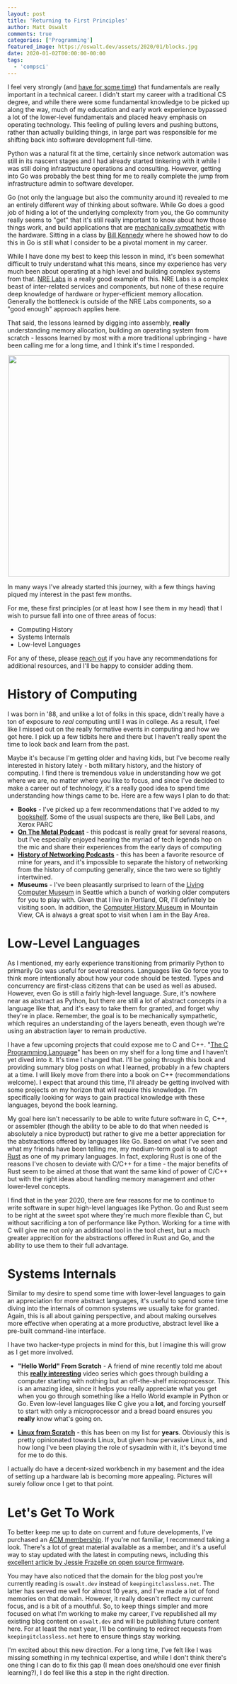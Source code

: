 ```yaml
---
layout: post
title: 'Returning to First Principles'
author: Matt Oswalt
comments: true
categories: ['Programming']
featured_image: https://oswalt.dev/assets/2020/01/blocks.jpg
date: 2020-01-02T00:00:00-00:00
tags:
  - 'compsci'
---
```


I feel very strongly (and [have for some time](https://oswalt.dev/2017/03/learn-programming-or-perish/)) that fundamentals are really important in a technical career. I didn't start my career with a traditional CS degree, and while there were some fundamental knowledge to be picked up along the way, much of my education and early work experience bypassed a lot of the lower-level fundamentals and placed heavy emphasis on operating technology. This feeling of pulling levers and pushing buttons, rather than actually building things, in large part was responsible for me shifting back into software development full-time.

Python was a natural fit at the time, certainly since network automation was still in its nascent stages and I had already started tinkering with it while I was still doing infrastructure operations and consulting. However, getting into Go was probably the best thing for me to really complete the jump from infrastructure admin to software developer.

Go (not only the language but also the community around it) revealed to me an entirely different way of thinking about software. While Go does a good job of hiding a lot of the underlying complexity from you, the Go community really seems to "get" that it's still really important to know about how those things work, and build applications that are [mechanically sympathetic](https://dzone.com/articles/mechanical-sympathy) with the hardware. Sitting in a class by [Bill Kennedy](https://changelog.com/gotime/6) where he showed how to do this in Go is still what I consider to be a pivotal moment in my career.

While I have done my best to keep this lesson in mind, it's been somewhat difficult to truly understand what this means, since my experience has very much been about operating at a high level and building complex systems from that. [NRE Labs](https://labs.networkreliability.engineering/) is a really good example of this. NRE Labs is a complex beast of inter-related services and components, but none of these require deep knowledge of hardware or hyper-efficient memory allocation. Generally the bottleneck is outside of the NRE Labs components, so a "good enough" approach applies here.

That said, the lessons learned by digging into assembly, **really** understanding memory allocation, building an operating system from scratch - lessons learned by most with a more traditional upbringing - have been calling me for a long time, and I think it's time I responded.

<div style="text-align:center;"><a href="/assets/2020/01/blocks.jpg"><img src="/assets/2020/01/blocks.jpg" width="500" ></a></div>

In many ways I've already started this journey, with a few things having piqued my interest in the past few months.

For me, these first principles (or at least how I see them in my head) that I wish to pursue fall into one of three areas of focus:

- Computing History
- Systems Internals
- Low-level Languages

For any of these, please [reach out](https://twitter.com/mierdin) if you have any recommendations for additional resources, and I'll be happy to consider adding them.

# History of Computing

I was born in '88, and unlike a lot of folks in this space, didn't really have a ton of exposure to *real* computing until I was in college. As a result, I feel like I missed out on the really formative events in computing and how we got here. I pick up a few tidbits here and there but I haven't really spent the time to look back and learn from the past.

Maybe it's because I'm getting older and having kids, but I've become really interested in history lately - both military history, and the history of computing. I find there is tremendous value in understanding how we got where we are, no matter where you like to focus, and since I've decided to make a career out of technology, it's a really good idea to spend time understanding how things came to be. Here are a few ways I plan to do that:

- **Books** - I've picked up a few recommendations that I've added to my [bookshelf](https://oswalt.dev/bookshelf/). Some of the usual suspects are there, like Bell Labs, and Xerox PARC
- [**On The Metal Podcast**](https://oxide.computer/blog/categories/on-the-metal/) - this podcast is really great for several reasons, but I've especially enjoyed hearing the myriad of tech legends hop on the mic and share their experiences from the early days of computing
- [**History of Networking Podcasts**](https://rule11.tech/history-of-networking/) - this has been a favorite resource of mine for years, and it's impossible to separate the history of networking from the history of computing generally, since the two were so tightly intertwined.
- **Museums** - I've been pleasantly surprised to learn of the [Living Computer Museum](https://livingcomputers.org/) in Seattle which a bunch of working older computers for you to play with. Given that I live in Portland, OR, I'll definitely be visiting soon. In addition, the [Computer History Museum](https://computerhistory.org/) in Mountain View, CA is always a great spot to visit when I am in the Bay Area.

# Low-Level Languages

As I mentioned, my early experience transitioning from primarily Python to primarily Go was useful for several reasons. Languages like Go force you to think more intentionally about how your code should be tested. Types and concurrency are first-class citizens that can be used as well as abused. However, even Go is still a fairly high-level language. Sure, it's nowhere near as abstract as Python, but there are still a lot of abstract concepts in a language like that, and it's easy to take them for granted, and forget why they're in place. Remember, the goal is to be mechanically sympathetic, which requires an understanding of the layers beneath, even though we're using an abstraction layer to remain productive.

I have a few upcoming projects that could expose me to C and C++. "[The C Programming Language](https://www.amazon.com/Programming-Language-2nd-Brian-Kernighan/dp/0131103628)" has been on my shelf for a long time and I haven't yet dived into it. It's time I changed that. I'll be going through this book and providing summary blog posts on what I learned, probably in a few chapters at a time. I will likely move from there into a book on C++ (recommendations welcome). I expect that around this time, I'll already be getting involved with some projects on my horizon that will require this knowledge. I'm specifically looking for ways to gain practical knowledge with these languages, beyond the book learning.

My goal here isn't necessarily to be able to write future software in C, C++, or assembler (though the ability to be able to do that when needed is absolutely a nice byproduct) but rather to give me a better appreciation for the abstractions offered by languages like Go. Based on what I've seen and what my friends have been telling me, my medium-term goal is to adopt [Rust](https://doc.rust-lang.org/book/) as one of my primary languages. In fact, exploring Rust is one of the reasons I've chosen to deviate with C/C++ for a time - the major benefits of Rust seem to be aimed at those that want the same kind of power of C/C++ but with the right ideas about handling memory management and other lower-level concepts.

I find that in the year 2020, there are few reasons for me to continue to write software in super high-level languages like Python. Go and Rust seem to be right at the sweet spot where they're much more flexible than C, but without sacrificing a ton of performance like Python. Working for a time with C will give me not only an additional tool in the tool chest, but a much greater apprecition for the abstractions offered in Rust and Go, and the ability to use them to their full advantage.

# Systems Internals

Similar to my desire to spend some time with lower-level languages to gain an appreciation for more abstract languages, it's useful to spend some time diving into the internals of common systems we usually take for granted. Again, this is all about gaining perspective, and about making ourselves more effective when operating at a more productive, abstract level like a pre-built command-line interface.

I have two hacker-type projects in mind for this, but I imagine this will grow as I get more involved.

- **"Hello World" From Scratch** - A friend of mine recently told me about this [**really interesting**](https://www.youtube.com/watch?v=LnzuMJLZRdU) video series which goes through building a computer starting with nothing but an off-the-shelf microprocessor. This is an amazing idea, since it helps you really appreciate what you get when you go through something like a Hello World example in Python or Go. Even low-level languages like C give you a **lot**, and forcing yourself to start with only a microprocessor and a bread board ensures you **really** know what's going on.

- [**Linux from Scratch**](http://www.linuxfromscratch.org/lfs/) - this has been on my list for **years**. Obviously this is pretty opinionated towards Linux, but given how pervasive Linux is, and how long I've been playing the role of sysadmin with it, it's beyond time for me to do this. 

I actually do have a decent-sized workbench in my basement and the idea of setting up a hardware lab is becoming more appealing. Pictures will surely follow once I get to that point.

# Let's Get To Work

To better keep me up to date on current and future developments, I've purchased an [ACM membership](https://www.acm.org/). If you're not familiar, I recommend taking a look. There's a lot of great material available as a member, and it's a useful way to stay updated with the latest in computing news, including this [excellent article by Jessie Frazelle on open source firmware](https://queue.acm.org/detail.cfm?id=3349301).

You may have also noticed that the domain for the blog post you're currently reading is `oswalt.dev` instead of `keepingitclassless.net`. The latter has served me well for almost 10 years, and I've made a lot of fond memories on that domain. However, it really doesn't reflect my current focus, and is a bit of a mouthful. So, to keep things simpler and more focused on what I'm working to make my career, I've republished all my existing blog content on `oswalt.dev` and will be publishing future content here. For at least the next year, I'll be continuing to redirect requests from `keepingitclassless.net` here to ensure things stay working.

I'm excited about this new direction. For a long time, I've felt like I was missing something in my technical expertise, and while I don't think there's one thing I can do to fix this gap (I mean does one/should one ever finish learning?), I do feel like this a step in the right direction.
